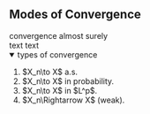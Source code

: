 ## Modes of Convergence

<div class="callout theorem"><span class="label">convergence almost surely</span><br/>
text text
</div>

<details class="collapsible" open>
  <summary>types of convergence</summary>
  <div class="collapsible__content">
    <ol class="roman">
      <li>$X_n\to X$ a.s.</li>
      <li>$X_n\to X$ in probability.</li>
      <li>$X_n\to X$ in $L^p$.</li>
      <li>$X_n\Rightarrow X$ (weak). </li>
    </ol>
  </div>
</details>
